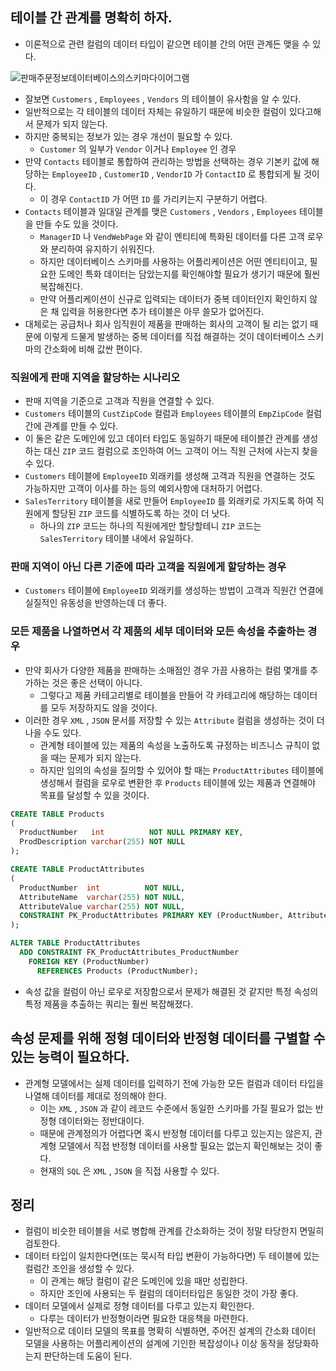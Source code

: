 ## 테이블 간 관계를 명확히 하자.
- 이론적으로 관련 컬럼의 데이터 타입이 같으면 테이블 간의 어떤 관계든 맺을 수 있다.

![판매주문정보데이터베이스의스키마다이어그램](https://github.com/Evil-Goblin/BookStudy/assets/74400861/2a2721aa-89d6-4ac6-8c58-cac0071ca7cf)
- 잘보면 `Customers` , `Employees` , `Vendors` 의 테이블이 유사함을 알 수 있다.
- 일반적으로는 각 테이블의 데이터 자체는 유일하기 때문에 비슷한 컬럼이 있다고해서 문제가 되지 않는다.
- 하지만 중복되는 정보가 있는 경우 개선이 필요할 수 있다.
  - `Customer` 의 일부가 `Vendor` 이거나 `Employee` 인 경우
- 만약 `Contacts` 테이블로 통합하여 관리하는 방법을 선택하는 경우 기본키 값에 해당하는 `EmployeeID` , `CustomerID` , `VendorID` 가 `ContactID` 로 통합되게 될 것이다.
  - 이 경우 `ContactID` 가 어떤 `ID` 를 가리키는지 구분하기 어렵다.
- `Contacts` 테이블과 일대일 관계를 맺은 `Customers` , `Vendors` , `Employees` 테이블을 만들 수도 있을 것이다.
  - `ManagerID` 나 `VendWebPage` 와 같이 엔티티에 특화된 데이터를 다른 고객 로우와 분리하여 유지하기 쉬워진다.
  - 하지만 데이터베이스 스키마를 사용하는 어플리케이션은 어떤 엔티티이고, 필요한 도메인 특화 데이터는 담았는지를 확인해야할 필요가 생기기 때문에 훨씬 복잡해진다.
  - 만약 어플리케이션이 신규로 입력되는 데이터가 중복 데이터인지 확인하지 않은 채 입력을 허용한다면 추가 테이블은 아무 쓸모가 없어진다.
- 대체로는 공급처나 회사 임직원이 제품을 판매하는 회사의 고객이 될 리는 없기 때문에 이렇게 드물게 발생하는 중복 데이터를 직접 해결하는 것이 데이터베이스 스키마의 간소화에 비해 값싼 편이다.

### 직원에게 판매 지역을 할당하는 시나리오
- 판매 지역을 기준으로 고객과 직원을 연결할 수 있다.
- `Customers` 테이블의 `CustZipCode` 컬럼과 `Employees` 테이블의 `EmpZipCode` 컬럼 간에 관계를 만들 수 있다.
- 이 둘은 같은 도메인에 있고 데이터 타입도 동일하기 때문에 테이블간 관계를 생성하는 대신 `ZIP` 코드 컬럼으로 조인하여 어느 고객이 어느 직원 근처에 사는지 찾을 수 있다.
- `Customers` 테이블에 `EmployeeID` 외래키를 생성해 고객과 직원을 연결하는 것도 가능하지만 고객이 이사를 하는 등의 예외사항에 대처하기 어렵다.
- `SalesTerritory` 테이블을 새로 만들어 `EmployeeID` 를 외래키로 가지도록 하여 직원에게 할당된 `ZIP` 코드를 식별하도록 하는 것이 더 낫다.
  - 하나의 `ZIP` 코드는 하나의 직원에게만 할당할테니 `ZIP` 코드는 `SalesTerritory` 테이블 내에서 유일하다.

### 판매 지역이 아닌 다른 기준에 따라 고객을 직원에게 할당하는 경우
- `Customers` 테이블에 `EmployeeID` 외래키를 생성하는 방법이 고객과 직원간 연결에 실질적인 유동성을 반영하는데 더 좋다.

### 모든 제품을 나열하면서 각 제품의 세부 데이터와 모든 속성을 추출하는 경우
- 만약 회사가 다양한 제품을 판매하는 소매점인 경우 가끔 사용하는 컬럼 몇개를 추가하는 것은 좋은 선택이 아니다.
  - 그렇다고 제품 카테고리별로 테이블을 만들어 각 카테고리에 해당하는 데이터를 모두 저장하지도 않을 것이다.
- 이러한 경우 `XML` , `JSON` 문서를 저장할 수 있는 `Attribute` 컬럼을 생성하는 것이 더 나을 수도 있다.
  - 관계형 테이블에 있는 제품의 속성을 노출하도록 규정하는 비즈니스 규칙이 없을 때는 문제가 되지 않는다.
  - 하지만 임의의 속성을 질의할 수 있어야 할 때는 `ProductAttributes` 테이블에 생성해서 컬럼을 로우로 변환한 후 `Products` 테이블에 있는 제품과 연결해야 목표를 달성할 수 있을 것이다.

```sql
CREATE TABLE Products
(
  ProductNumber   int          NOT NULL PRIMARY KEY,
  ProdDescription varchar(255) NOT NULL
);

CREATE TABLE ProductAttributes
(
  ProductNumber  int          NOT NULL,
  AttributeName  varchar(255) NOT NULL,
  AttributeValue varchar(255) NOT NULL,
  CONSTRAINT PK_ProductAttributes PRIMARY KEY (ProductNumber, AttributeName)
);

ALTER TABLE ProductAttributes
  ADD CONSTRAINT FK_ProductAttributes_ProductNumber
    FOREIGN KEY (ProductNumber)
      REFERENCES Products (ProductNumber);
```
- 속성 값을 컬럼이 아닌 로우로 저장함으로서 문제가 해결된 것 같지만 특정 속성의 특정 제품을 추출하는 쿼리는 훨씬 복잡해졌다.

## 속성 문제를 위해 정형 데이터와 반정형 데이터를 구별할 수 있는 능력이 필요하다.
- 관계형 모델에서는 실제 데이터를 입력하기 전에 가능한 모든 컬럼과 데이터 타입을 나열해 데이터를 제대로 정의해야 한다.
  - 이는 `XML` , `JSON` 과 같이 레코드 수준에서 동일한 스키마를 가질 필요가 없는 반정형 데이터와는 정반대이다.
  - 때문에 관계정의가 어렵다면 혹시 반정형 데이터를 다루고 있는지는 않은지, 관계형 모델에서 직접 반정형 데이터를 사용할 필요는 없는지 확인해보는 것이 좋다.
  - 현재의 `SQL` 은 `XML` , `JSON` 을 직접 사용할 수 있다.

## 정리
- 컬럼이 비슷한 테이블을 서로 병합해 관계를 간소화하는 것이 정말 타당한지 면밀히 검토한다.
- 데이터 타입이 일치한다면(또는 묵시적 타입 변환이 가능하다면) 두 테이블에 있는 컬럼간 조인을 생성할 수 있다.
  - 이 관계는 해당 컬럼이 같은 도메인에 있을 때만 성립한다.
  - 하지만 조인에 사용되는 두 컬럼의 데이터타입은 동일한 것이 가장 좋다.
- 데이터 모델에서 실제로 정형 데이터를 다루고 있는지 확인한다.
  - 다루는 데이터가 반정형이라면 필요한 대응책을 마련한다.
- 일반적으로 데이터 모델의 목표를 명확히 식별하면, 주어진 설계의 간소화 데이터 모델을 사용하는 어플리케이션의 설계에 기인한 복잡성이나 이상 동작을 정당화하는지 판단하는데 도움이 된다.
